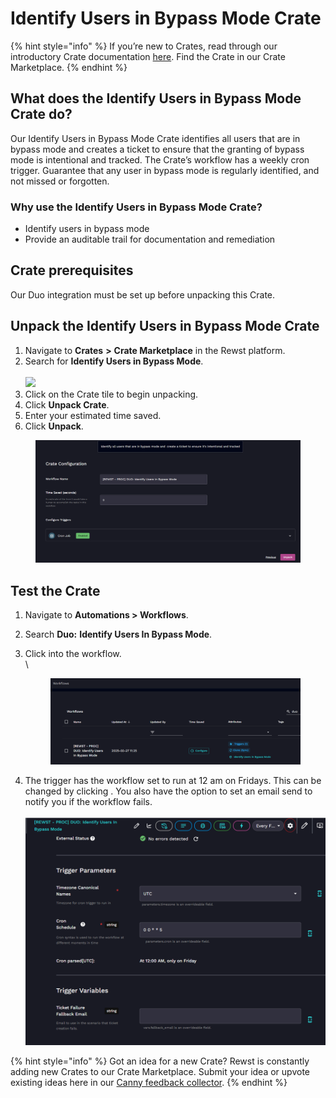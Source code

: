 # Identify Users in Bypass Mode Crate

{% hint style="info" %}
If you’re new to Crates, read through our introductory Crate documentation [here](https://docs.rewst.help/prebuilt-automations/crates). Find the Crate in our Crate Marketplace.
{% endhint %}

## What does the Identify Users in Bypass Mode Crate do?

Our Identify Users in Bypass Mode Crate identifies all users that are in bypass mode and creates a ticket to ensure that the granting of bypass mode is intentional and tracked. The Crate’s workflow has a weekly cron trigger. Guarantee that any user in bypass mode is regularly identified, and not missed or forgotten.

### Why use the Identify Users in Bypass Mode Crate?

* Identify users in bypass mode
* Provide an auditable trail for documentation and remediation

## Crate prerequisites

Our Duo integration must be set up before unpacking this Crate.

## Unpack the Identify Users in Bypass Mode Crate

1. Navigate to **Crates** **>** **Crate Marketplace** in the Rewst platform.
2. Search for **Identify Users in Bypass Mode**.\
   \
   ![](<../../.gitbook/assets/Screenshot 2025-03-28 at 11.16.31 AM.png>)
3. Click on the Crate tile to begin unpacking.
4. Click **Unpack Crate**.
5. Enter your estimated time saved.
6. Click **Unpack**.

<figure><img src="../../.gitbook/assets/image (49).png" alt=""><figcaption></figcaption></figure>

## Test the Crate

1. Navigate to **Automations > Workflows**.
2. Search **Duo:** **Identify Users In Bypass Mode**.
3.  Click into the workflow.\
    \


    <figure><img src="../../.gitbook/assets/image (50).png" alt=""><figcaption></figcaption></figure>
4. The trigger has the workflow set to run at 12 am on Fridays. This can be changed by clicking <img src="../../.gitbook/assets/Screenshot 2025-02-21 at 11.20.06 AM.png" alt="" data-size="line">. You also have the option to set an email send to notify you if the workflow fails.\
   \
   ![](<../../.gitbook/assets/image (51).png>)

{% hint style="info" %}
Got an idea for a new Crate? Rewst is constantly adding new Crates to our Crate Marketplace. Submit your idea or upvote existing ideas here in our [Canny feedback collector](https://rewst.canny.io/crates).
{% endhint %}

